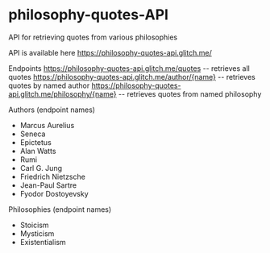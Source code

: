 # philosophy-quotes-API
API for retrieving quotes from various philosophies

API is available here
https://philosophy-quotes-api.glitch.me/

Endpoints
https://philosophy-quotes-api.glitch.me/quotes
-- retrieves all quotes
https://philosophy-quotes-api.glitch.me/author/{name}
-- retrieves quotes by named author
https://philosophy-quotes-api.glitch.me/philosophy/{name}
-- retrieves quotes from named philosophy

Authors (endpoint names)
- Marcus Aurelius
- Seneca
- Epictetus
- Alan Watts
- Rumi
- Carl G. Jung
- Friedrich Nietzsche
- Jean-Paul Sartre
- Fyodor Dostoyevsky

Philosophies (endpoint names)
- Stoicism
- Mysticism
- Existentialism
